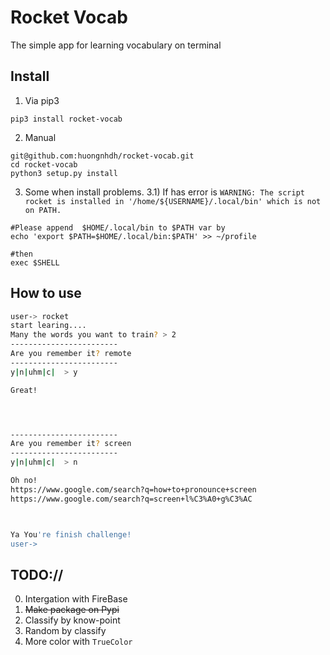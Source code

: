 # Rocket Vocab
The simple app for learning vocabulary on terminal

## Install 
1. Via pip3
```
pip3 install rocket-vocab
```

2. Manual
```
git@github.com:huongnhdh/rocket-vocab.git
cd rocket-vocab
python3 setup.py install
```

3. Some when install problems.
3.1) If has error is  `WARNING: The script rocket is installed in '/home/${USERNAME}/.local/bin' which is not on PATH.`


```
#Please append  $HOME/.local/bin to $PATH var by 
echo 'export $PATH=$HOME/.local/bin:$PATH' >> ~/profile

#then 
exec $SHELL
```

## How to use 
```bash
user-> rocket 
start learing....
Many the words you want to train? > 2
------------------------
Are you remember it? remote
------------------------
y|n|uhm|c|  > y

Great!




------------------------
Are you remember it? screen
------------------------
y|n|uhm|c|  > n

Oh no!
https://www.google.com/search?q=how+to+pronounce+screen
https://www.google.com/search?q=screen+l%C3%A0+g%C3%AC



Ya You're finish challenge!
user-> 
```

## TODO://

0. Intergation with FireBase
1.  ~~Make package on Pypi~~
2. Classify by know-point
3. Random by classify
4. More color with `TrueColor`
